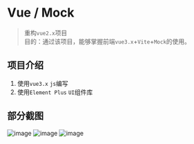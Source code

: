 # Vue / Mock 

> 重构`vue2.x`项目 \
> 目的：通过该项目，能够掌握前端`vue3.x`+`Vite`+`Mock`的使用。


## 项目介绍

1. 使用`vue3.x` `js`编写
2. 使用`Element Plus` `UI`组件库

## 部分截图
![image](https://user-images.githubusercontent.com/58482090/193535440-3e678009-4430-47ed-9d90-152eefeef75e.png)
![image](https://user-images.githubusercontent.com/58482090/193538909-dcb6e9e4-e8c1-46ed-b578-de870073ffce.png)
![image](https://user-images.githubusercontent.com/58482090/193539303-56ca19c7-582d-4b55-b131-9725a4b62e6d.png)


